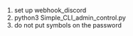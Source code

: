 1. set up webhook_discord
2. python3 Simple_CLI_admin_control.py
3. do not put symbols on the password
